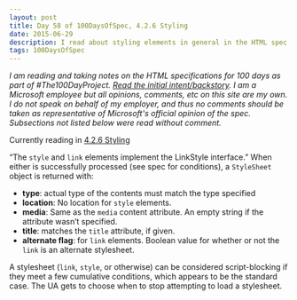```yaml
---
layout: post
title: Day 58 of 100DaysOfSpec, 4.2.6 Styling
date: 2015-06-29
description: I read about styling elements in general in the HTML spec.
tags: 100DaysOfSpec
---
```


*I am reading and taking notes on the HTML specifications for 100 days as part of #The100DayProject. [Read the initial intent/backstory](http://melanie-richards.com/blog/100-day-project). I am a Microsoft employee but all opinions, comments, etc on this site are my own. I do not speak on behalf of my employer, and thus no comments should be taken as representative of Microsoft's official opinion of the spec. Subsections not listed below were read without comment.*

Currently reading in [4.2.6 Styling](http://www.w3.org/TR/html5/document-metadata.html#styling)

“The `style` and `link` elements implement the LinkStyle interface.” When either is successfully processed (see spec for conditions), a `StyleSheet` object is returned with:

* **type**: actual type of the contents must match the type specified
* **location**: No location for `style` elements.
* **media**: Same as the `media` content attribute. An empty string if the attribute wasn’t specified.
* **title**: matches the `title` attribute, if given.
* **alternate flag**: for `link` elements. Boolean value for whether or not the `link` is an alternate stylesheet.

A stylesheet (`link`, `style`, or otherwise) can be considered script-blocking if they meet a few cumulative conditions, which appears to be the standard case. The UA gets to choose when to stop attempting to load a stylesheet.